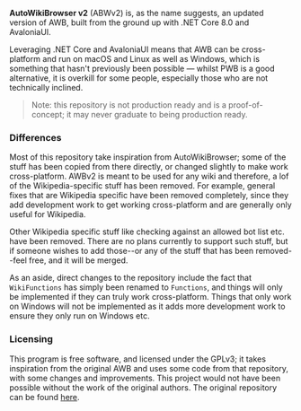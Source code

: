 **AutoWikiBrowser v2** (ABWv2) is, as the name suggests, an updated version of AWB, built from the ground up with .NET Core 8.0 and AvaloniaUI.

Leveraging .NET Core and AvaloniaUI means that AWB can be cross-platform and run on macOS and Linux as well as Windows, which is something that
hasn't previously been possible — whilst PWB is a good alternative, it is overkill for some people, especially those who are not technically inclined.

> Note: this repository is not production ready and is a proof-of-concept; it may never graduate to being production ready. 

### Differences
Most of this repository take inspiration from AutoWikiBrowser; some of the stuff has been copied from there directly, or changed
slightly to make work cross-platform. AWBv2 is meant to be used for any wiki and therefore, a lof of the Wikipedia-specific
stuff has been removed. For example, general fixes that are Wikipedia specific have been removed completely, 
since they add development work to get working cross-platform and are generally only useful for Wikipedia. 

Other Wikipedia specific stuff like checking against an allowed bot list etc. have been removed. There are no plans currently 
to support such stuff, but if someone wishes to add those--or any of the stuff that has been removed--feel free, and it will be merged.

As an aside, direct changes to the repository include the fact that `WikiFunctions` has simply been renamed to `Functions`, and things
will only be implemented if they can truly work cross-platform. Things that only work on Windows will not be implemented as it adds more 
development work to ensure they only run on Windows etc. 
### Licensing
This program is free software, and licensed under the GPLv3; it takes inspiration from the original AWB and uses some code from that repository, with some changes and improvements.
This project would not have been possible without the work of the original authors. The original repository can be found [here](https://sourceforge.net/p/autowikibrowser/code/HEAD/tree/AWB/AWB/).
